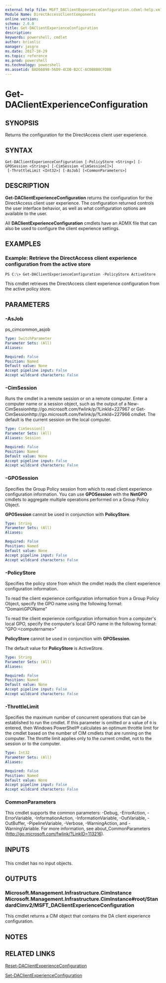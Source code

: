 ```yaml
---
external help file: MSFT_DAClientExperienceConfiguration.cdxml-help.xml
Module Name: DirectAccessClientComponents
online version: 
schema: 2.0.0
title: Get-DAClientExperienceConfiguration
description: 
keywords: powershell, cmdlet
author: brianlic
manager: jasgro
ms.date: 2017-10-29
ms.topic: reference
ms.prod: powershell
ms.technology: powershell
ms.assetid: 8AD66898-56D9-4CDB-B2CC-AC0B8B8CFD8B
---
```


# Get-DAClientExperienceConfiguration

## SYNOPSIS
Returns the configuration for the DirectAccess client user experience.

## SYNTAX

```
Get-DAClientExperienceConfiguration [-PolicyStore <String>] [-GPOSession <String>] [-CimSession <CimSession[]>]
 [-ThrottleLimit <Int32>] [-AsJob] [<CommonParameters>]
```

## DESCRIPTION
**Get-DAClientExperienceConfiguration** returns the configuration for the DirectAccess client user experience.
The configuration returned controls the user interface behavior, as well as what configuration options are available to the user.

All **DAClientExperienceConfiguration** cmdlets have an ADMX file that can also be used to configure the client experience settings.

## EXAMPLES

### Example: Retrieve the DirectAccess client experience configuration from the active store
```
PS C:\> Get-DAClientExperienceConfiguration -PolicyStore ActiveStore
```

This cmdlet retrieves the DirectAccess client experience configuration from the active policy store.

## PARAMETERS

### -AsJob
ps_cimcommon_asjob

```yaml
Type: SwitchParameter
Parameter Sets: (All)
Aliases: 

Required: False
Position: Named
Default value: None
Accept pipeline input: False
Accept wildcard characters: False
```

### -CimSession
Runs the cmdlet in a remote session or on a remote computer.
Enter a computer name or a session object, such as the output of a New-CimSessionhttp://go.microsoft.com/fwlink/p/?LinkId=227967 or Get-CimSessionhttp://go.microsoft.com/fwlink/p/?LinkId=227966 cmdlet.
The default is the current session on the local computer.

```yaml
Type: CimSession[]
Parameter Sets: (All)
Aliases: Session

Required: False
Position: Named
Default value: None
Accept pipeline input: False
Accept wildcard characters: False
```

### -GPOSession
Specifies the Group Policy session from which to read client experience configuration information.
You can use **GPOSession** with the **NetGPO** cmdlets to aggregate multiple operations performed on a Group Policy Object.

**GPOSession** cannot be used in conjunction with **PolicyStore**.

```yaml
Type: String
Parameter Sets: (All)
Aliases: 

Required: False
Position: Named
Default value: None
Accept pipeline input: False
Accept wildcard characters: False
```

### -PolicyStore
Specifies the policy store from which the cmdlet reads the client experience configuration information.

To read the client experience configuration information from a Group Policy Object, specify the GPO name using the following format: "Domain\GPOName"

To read the client experience configuration information from a computer's local GPO, specify the computer's local GPO name in the following format: "GPO:\<computername\>"

**PolicyStore** cannot be used in conjunction with **GPOSession**.

The default value for **PolicyStore** is ActiveStore.

```yaml
Type: String
Parameter Sets: (All)
Aliases: 

Required: False
Position: Named
Default value: None
Accept pipeline input: False
Accept wildcard characters: False
```

### -ThrottleLimit
Specifies the maximum number of concurrent operations that can be established to run the cmdlet.
If this parameter is omitted or a value of `0` is entered, then Windows PowerShell® calculates an optimum throttle limit for the cmdlet based on the number of CIM cmdlets that are running on the computer.
The throttle limit applies only to the current cmdlet, not to the session or to the computer.

```yaml
Type: Int32
Parameter Sets: (All)
Aliases: 

Required: False
Position: Named
Default value: None
Accept pipeline input: False
Accept wildcard characters: False
```

### CommonParameters
This cmdlet supports the common parameters: -Debug, -ErrorAction, -ErrorVariable, -InformationAction, -InformationVariable, -OutVariable, -OutBuffer, -PipelineVariable, -Verbose, -WarningAction, and -WarningVariable. For more information, see about_CommonParameters (http://go.microsoft.com/fwlink/?LinkID=113216).

## INPUTS

###  
This cmdlet has no input objects.

## OUTPUTS

### Microsoft.Management.Infrastructure.CimInstance Microsoft.Management.Infrastructure.CimInstance#root/StandardCimv2/MSFT_DAClientExperienceConfiguration
This cmdlet returns a CIM object that contains the DA client experience configuration.

## NOTES

## RELATED LINKS

[Reset-DAClientExperienceConfiguration](./Reset-DAClientExperienceConfiguration.md)

[Set-DAClientExperienceConfiguration](./Set-DAClientExperienceConfiguration.md)

